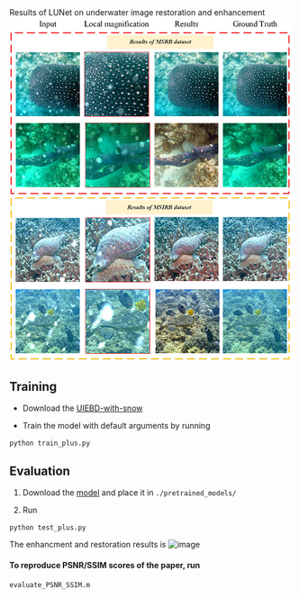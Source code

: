 ##
Results of LUNet on underwater image restoration and enhancement
![image](https://github.com/zhangbaijin/LUNet/blob/main/introduction1.png)
## Training
- Download the [UIEBD-with-snow](https://drive.google.com/file/d/165sJbPu8UofKpAC3btdqT_QFYBWPay0X/view?usp=sharing)

- Train the model with default arguments by running

```
python train_plus.py
```


## Evaluation

1. Download the [model](https://drive.google.com/file/d/1bitvtmJAE1iKpFmdGx3OrN6Xti0JRPLc/view?usp=sharing) and place it in `./pretrained_models/`

2. Run
```
python test_plus.py
```
The enhancment and restoration results is 
![image](https://github.com/zhangbaijin/LUNet/blob/main/results-UIEBD.png)

#### To reproduce PSNR/SSIM scores of the paper, run
```
evaluate_PSNR_SSIM.m 
```
